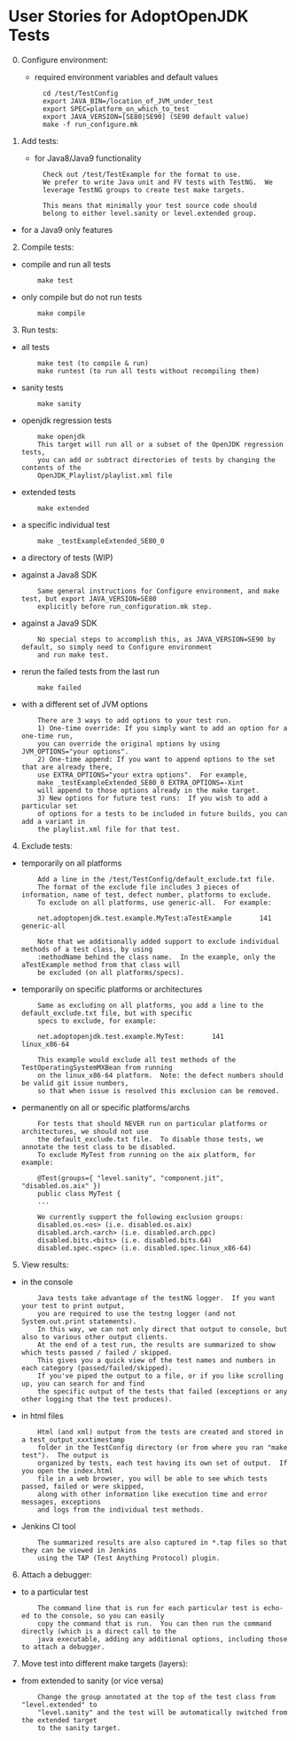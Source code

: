 # User Stories for AdoptOpenJDK Tests
0. Configure environment: 
    * required environment variables and default values
            
            cd /test/TestConfig
            export JAVA_BIN=/location_of_JVM_under_test
            export SPEC=platform_on_which_to_test
            export JAVA_VERSION=[SE80|SE90] (SE90 default value)
            make -f run_configure.mk
            
1. Add tests:
    * for Java8/Java9 functionality
       
            Check out /test/TestExample for the format to use.  
            We prefer to write Java unit and FV tests with TestNG.  We 
            leverage TestNG groups to create test make targets.

            This means that minimally your test source code should 
            belong to either level.sanity or level.extended group.
  * for a Java9 only features
    
2. Compile tests:
  * compile and run all tests

            make test
  * only compile but do not run tests

            make compile
            
3. Run tests:
  * all tests

            make test (to compile & run)
            make runtest (to run all tests without recompiling them)
  * sanity tests

            make sanity
  * openjdk regression tests

            make openjdk  
            This target will run all or a subset of the OpenJDK regression tests,
            you can add or subtract directories of tests by changing the contents of the 
            OpenJDK_Playlist/playlist.xml file
  * extended tests

            make extended
  * a specific individual test

            make _testExampleExtended_SE80_0
  * a directory of tests (WIP)
  * against a Java8 SDK

            Same general instructions for Configure environment, and make test, but export JAVA_VERSION=SE80 
            explicitly before run_configuration.mk step.
  * against a Java9 SDK

            No special steps to accomplish this, as JAVA_VERSION=SE90 by default, so simply need to Configure environment 
            and run make test.

  * rerun the failed tests from the last run

            make failed
  * with a different set of JVM options

            There are 3 ways to add options to your test run.  
            1) One-time override: If you simply want to add an option for a one-time run, 
            you can override the original options by using JVM_OPTIONS="your options".  
            2) One-time append: If you want to append options to the set that are already there, 
            use EXTRA_OPTIONS="your extra options".  For example,
            make _testExampleExtended_SE80_0 EXTRA_OPTIONS=-Xint 
            will append to those options already in the make target.
            3) New options for future test runs:  If you wish to add a particular set
            of options for a tests to be included in future builds, you can add a variant in
            the playlist.xml file for that test.  
4. Exclude tests:
  * temporarily on all platforms

            Add a line in the /test/TestConfig/default_exclude.txt file.  
            The format of the exclude file includes 3 pieces of information, name of test, defect number, platforms to exclude.
            To exclude on all platforms, use generic-all.  For example:
            
            net.adoptopenjdk.test.example.MyTest:aTestExample		141         generic-all
            
            Note that we additionally added support to exclude individual methods of a test class, by using 
            :methodName behind the class name.  In the example, only the aTestExample method from that class will 
            be excluded (on all platforms/specs).
  * temporarily on specific platforms or architectures

            Same as excluding on all platforms, you add a line to the default_exclude.txt file, but with specific 
            specs to exclude, for example:
            
            net.adoptopenjdk.test.example.MyTest:		141         linux_x86-64
            
            This example would exclude all test methods of the TestOperatingSystemMXBean from running 
            on the linux_x86-64 platform.  Note: the defect numbers should be valid git issue numbers, 
            so that when issue is resolved this exclusion can be removed.
  * permanently on all or specific platforms/archs

            For tests that should NEVER run on particular platforms or architectures, we should not use 
            the default_exclude.txt file.  To disable those tests, we annotate the test class to be disabled.  
            To exclude MyTest from running on the aix platform, for example:
        
            @Test(groups={ "level.sanity", "component.jit", "disabled.os.aix" })
            public class MyTest {
            ...
        
            We currently support the following exclusion groups:
            disabled.os.<os> (i.e. disabled.os.aix)
            disabled.arch.<arch> (i.e. disabled.arch.ppc)
            disabled.bits.<bits> (i.e. disabled.bits.64)
            disabled.spec.<spec> (i.e. disabled.spec.linux_x86-64)
5. View results:
  * in the console

            Java tests take advantage of the testNG logger.  If you want your test to print output, 
            you are required to use the testng logger (and not System.out.print statements).  
            In this way, we can not only direct that output to console, but also to various other output clients.  
            At the end of a test run, the results are summarized to show which tests passed / failed / skipped.  
            This gives you a quick view of the test names and numbers in each category (passed/failed/skipped).  
            If you've piped the output to a file, or if you like scrolling up, you can search for and find 
            the specific output of the tests that failed (exceptions or any other logging that the test produces).
  * in html files

            Html (and xml) output from the tests are created and stored in a test_output_xxxtimestamp 
            folder in the TestConfig directory (or from where you ran "make test").  The output is 
            organized by tests, each test having its own set of output.  If you open the index.html 
            file in a web browser, you will be able to see which tests passed, failed or were skipped, 
            along with other information like execution time and error messages, exceptions 
            and logs from the individual test methods.
  * Jenkins CI tool
            
            
            The summarized results are also captured in *.tap files so that they can be viewed in Jenkins
            using the TAP (Test Anything Protocol) plugin.  
6. Attach a debugger:
  * to a particular test

            The command line that is run for each particular test is echo-ed to the console, so you can easily 
            copy the command that is run.  You can then run the command directly (which is a direct call to the 
            java executable, adding any additional options, including those to attach a debugger.
7. Move test into different make targets (layers):
  * from extended to sanity (or vice versa)

            Change the group annotated at the top of the test class from "level.extended" to 
            "level.sanity" and the test will be automatically switched from the extended target 
            to the sanity target.
            
